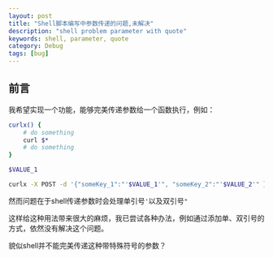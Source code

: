```yaml
---
layout: post
title: "Shell脚本编写中参数传递的问题,未解决"
description: "shell problem parameter with quote"
keywords: shell, parameter, quote
category: Debug
tags: [bug]
---
```


## 前言
我希望实现一个功能，能够完美传递参数给一个函数执行，例如：

```sh
curlx() {
    # do something
    curl $*
    # do something
}

$VALUE_1

curlx -X POST -d '{"someKey_1":"'$VALUE_1'", "someKey_2":"'$VALUE_2'" }' www.somecompany.com/api/some
```

然而问题在于shell传递参数时会处理单引号`'`以及双引号`"`

这样给这种用法带来很大的麻烦，我已尝试各种办法，例如通过添加单、双引号的方式，依然没有解决这个问题。

貌似shell并不能完美传递这种带特殊符号的参数？


